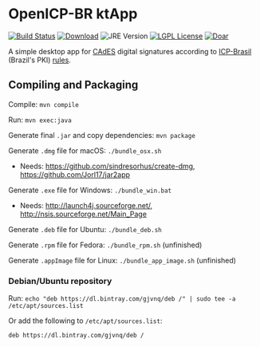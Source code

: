 # OpenICP-BR ktApp

[![Build Status](https://travis-ci.com/OpenICP-BR/ktApp.svg?branch=master)](https://travis-ci.com/OpenICP-BR/ktApp)
[![Download](https://api.bintray.com/packages/gjvnq/mvn/ktApp/images/download.svg)](https://bintray.com/gjvnq/mvn/ktApp/_latestVersion)
![JRE Version](https://img.shields.io/badge/jre-10-lightgrey.svg)
[![LGPL License](https://img.shields.io/badge/license-LGPL-green.svg)](https://www.gnu.org/licenses/lgpl-3.0.en.html)
[![Doar](https://www.paypalobjects.com/en_US/i/btn/btn_donate_SM.gif)](https://www.paypal.com/cgi-bin/webscr?cmd=_s-xclick&hosted_button_id=M5A72UW7FF87W)

A simple desktop app for [CAdES](https://en.wikipedia.org/wiki/CAdES_(computing)) digital signatures according to [ICP-Brasil](https://www.iti.gov.br) (Brazil's PKI) [rules](https://www.iti.gov.br/legislacao/61-legislacao/504-documentos-principais).

## Compiling and Packaging

Compile: `mvn compile`

Run: `mvn exec:java`

Generate final `.jar` and copy dependencies: `mvn package`

Generate `.dmg` file for macOS: `./bundle_osx.sh`
 * Needs: <https://github.com/sindresorhus/create-dmg>, <https://github.com/Jorl17/jar2app>

Generate `.exe` file for Windows: `./bundle_win.bat`
  * Needs: <http://launch4j.sourceforge.net/>, <http://nsis.sourceforge.net/Main_Page>
  
Generate `.deb` file for Ubuntu: `./bundle_deb.sh`

Generate `.rpm` file for Fedora: `./bundle_rpm.sh` (unfinished)

Generate `.appImage` file for Linux: `./bundle_app_image.sh` (unfinished)

### Debian/Ubuntu repository

Run: `echo "deb https://dl.bintray.com/gjvnq/deb /" | sudo tee -a /etc/apt/sources.list`

Or add the following to `/etc/apt/sources.list`:

    deb https://dl.bintray.com/gjvnq/deb /